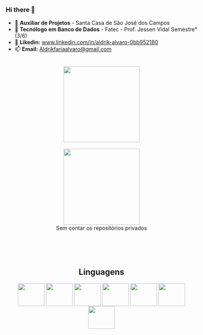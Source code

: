### Hi there 👋


- 🔭 **Auxiliar de Projetos** - Santa Casa de São José dos Campos 
- 🌱 **Tecnólogo em Banco de Dados** - Fatec - Prof. Jessen Vidal Semestre°(3/6)
- 💬 **Likedin:** www.linkedin.com/in/aldrik-alvaro-0bb952180
- 📫 **Email:** Aldrikfariaalvaro@gmail.com

<br>
<div align = "center">
  <a href="https://github.com/Aldrik-Alvaro">
   <img height = "200em" src = "https://github-readme-stats.vercel.app/api?username=Aldrik-Alvaro&show_icons=true&theme=radical&include_all_commits=true&count_private=true" />
  </a>
  </br></br>
  <a href="https://github.com/Aldrik-Alvaro">
   <img height = "200em" src = "https://github-readme-stats.vercel.app/api/top-langs/?username=Aldrik-Alvaro&layout=compact&show_icons=true&theme=radical&include_all_commits=true&count_private=true" />
  </a></br> Sem contar os repositórios privados
  
  </br></br></br>
  <h2 >Linguagens</h2>
</div>

<div align = "center">
   <!--- HTML5 ---><img align = "center" alt = "" height = "60" width = "70" src ="https://cdn.jsdelivr.net/gh/devicons/devicon/icons/html5/html5-original-wordmark.svg"/>
   <!--- CSS3 ---><img align = "center" alt = "" height = "60" width = "70" src ="https://cdn.jsdelivr.net/gh/devicons/devicon/icons/css3/css3-original-wordmark.svg"/> 
   <!--- BOOTSTRAP ---><img align = "center" alt = "" height = "60" width = "70" src ="https://cdn.jsdelivr.net/gh/devicons/devicon/icons/bootstrap/bootstrap-plain-wordmark.svg"/>
  <!--- PHP ---><img align = "center" alt = "" height = "60" width = "70" src ="https://cdn.jsdelivr.net/gh/devicons/devicon/icons/php/php-original.svg"/>
   <!--- JS ---><img align = "center" alt = "" height = "60" width = "70" src="https://cdn.jsdelivr.net/gh/devicons/devicon/icons/javascript/javascript-original.svg"/>
   <!--- ORACLE ---><img align = "center" alt = "" height = "60" width = "70" src ="https://cdn.jsdelivr.net/gh/devicons/devicon/icons/oracle/oracle-original.svg"/>
   <!--- SQL SERVER ---><img align = "center" alt = "" height = "60" width = "70" src="https://cdn.jsdelivr.net/gh/devicons/devicon/icons/microsoftsqlserver/microsoftsqlserver-plain-wordmark.svg"/>
          
          
  </a>
  </br>
</div>
